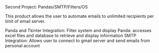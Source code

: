 
Second Project: Pandas/SMTP/Filters/OS

This product allows the user to automate emails to unlimited recipients per limit of email server.

Panda and Tkinter Integration: Filter system and display
Panda: accesses excel files and database to retrieve and display information
SMTP Integration: Allows user to connect to gmail server and send emails from personal account
